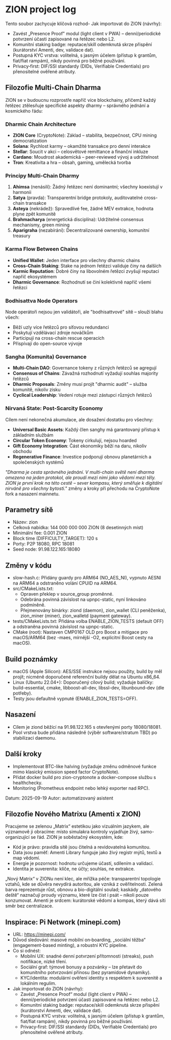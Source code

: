 # ZION project log

Tento soubor zachycuje klíčová rozhod- Jak importovat do ZION (návrhy):
  - Zavést „Presence Proof" modul (light client v PWA) – denní/periodické potvrzení účasti zapisované na řetězec nebo L2.
  - Komunitní staking badge: reputace/skill odemknutá skrze přispění (kurátorství Amenti, dev, validace dat).
  - Postupná KYC vrstva: volitelná, s jasným účelem (přístup k grantům, fiat/fiat rampám), nikdy povinná pro běžné používání.
  - Privacy‑first: DIF/SSI standardy (DIDs, Verifiable Credentials) pro přenositelné ověřené atributy.

## Filozofie Multi-Chain Dharma

ZION se v budoucnu rozprostře napříč více blockchainy, přičemž každý řetězec ztělesňuje specifické aspekty dharmy – správného jednání a kosmického řádu:

### Dharmic Chain Architecture
- **ZION Core** (CryptoNote): Základ – stabilita, bezpečnost, CPU mining democratization
- **Solana**: Rychlost karmy – okamžité transakce pro denní interakce
- **Stellar**: Soucit v akci – celosvětové remittance a finanční inkluze
- **Cardano**: Moudrost akademická – peer-reviewed vývoj a udržitelnost
- **Tron**: Kreativita a hra – obsah, gaming, umělecká tvorba

### Principy Multi-Chain Dharmy
1. **Ahimsa** (nenásilí): Žádný řetězec není dominantní; všechny koexistují v harmonii
2. **Satya** (pravda): Transparentní bridge protokoly, auditovatelné cross-chain transakce
3. **Asteya** (nekrádež): Spravedlivé fee, žádné MEV extrakce, hodnota plyne zpět komunitě
4. **Brahmacharya** (energetická disciplína): Udržitelné consensus mechanismy, green mining
5. **Aparigraha** (nezabírání): Decentralizované ownership, komunitní treasury

### Karma Flow Between Chains
- **Unified Wallet**: Jeden interface pro všechny dharmic chains
- **Cross-Chain Staking**: Stake na jednom řetězci validuje činy na dalších
- **Karmic Reputation**: Dobré činy na libovolném řetězci zvyšují reputaci napříč ekosystémem
- **Dharmic Governance**: Rozhodnutí se činí kolektivně napříč všemi řetězci

### Bodhisattva Node Operators
Node operátoři nejsou jen validátoři, ale "bodhisattvové" sítě – slouží blahu všech:
- Běží uzly více řetězců pro síťovou redundanci
- Poskytují vzdělávací zdroje nováčkům
- Participují na cross-chain rescue operacích
- Přispívají do open-source vývoje

### Sangha (Komunita) Governance
- **Multi-Chain DAO**: Governance tokeny z různých řetězců se agregují
- **Consensus of Chains**: Závažná rozhodnutí vyžadují souhlas majority řetězců
- **Dharmic Proposals**: Změny musí projít "dharmic audit" – služba komunitě, nikoliv zisku
- **Cyclical Leadership**: Vedení rotuje mezi zástupci různých řetězců

### Nirvaná State: Post-Scarcity Economy
Cílem není nekonečná akumulace, ale dosažení dostatku pro všechny:
- **Universal Basic Assets**: Každý člen sanghy má garantovaný přístup k základním službám
- **Circular Token Economy**: Tokeny cirkulují, nejsou hoarded
- **Gift Economy Integration**: Část ekonomiky běží na daru, nikoliv obchodu
- **Regenerative Finance**: Investice podporují obnovu planetárních a společenských systémů

*"Dharma je cesta správného jednání. V multi-chain světě není dharma omezena na jeden protokol, ale proudí mezi nimi jako vědomí mezi těly. ZION je první krok na této cestě – sever kompasu, který směřuje k digitální nirváně pro všechny bytosti."* změny a kroky při přechodu na CryptoNote fork a nasazení mainnetu.

## Parametry sítě
- Název: zion
- Celková nabídka: 144 000 000 000 ZION (8 desetinných míst)
- Minimální fee: 0.001 ZION
- Block time (DIFFICULTY_TARGET): 120 s
- Porty: P2P 18080, RPC 18081
- Seed node: 91.98.122.165:18080

## Změny v kódu
- slow-hash.c: Přidány guardy pro ARM64 (NO_AES_NI), vypnuto AESNI na ARM64 a odstraněno volání CPUID na ARM64.
- src/CMakeLists.txt:
  - Opraven překlep v source_group proměnné.
  - Odebrána povinná závislost na upnpc-static, nyní linkováno podmíněně.
  - Přejmenovány binárky: ziond (daemon), zion_wallet (CLI peněženka), zion_miner (miner), zion_walletd (payment gateway).
- tests/CMakeLists.txt: Přidána volba ENABLE_ZION_TESTS (default OFF) a odstraněna povinná závislost na upnpc-static.
- CMake (root): Nastaven CMP0167 OLD pro Boost a mitigace pro macOS/ARM64 (bez -maes, mírnější -O2, explicitní Boost cesty na macOS).

## Build poznámky
- macOS (Apple Silicon): AES/SSE instrukce nejsou použity, build by měl projít; nicméně doporučené referenční buildy dělat na Ubuntu x86_64.
- Linux (Ubuntu 22.04+): Doporučený cílový build; vyžaduje balíčky: build-essential, cmake, libboost-all-dev, libssl-dev, libunbound-dev (dle potřeby).
- Testy jsou defaultně vypnuté (ENABLE_ZION_TESTS=OFF).

## Nasazení
- Cílem je ziond běžící na 91.98.122.165 s otevřenými porty 18080/18081.
- Pool vrstva bude přidána následně (výběr software/stratum TBD) po stabilizaci daemonu.

## Další kroky
- Implementovat BTC-like halving (vyžaduje změnu odměnové funkce mimo klasický emission speed factor CryptoNote).
- Přidat docker build pro zion-cryptonote a docker-compose službu s healthchecky.
- Monitoring (Prometheus endpoint nebo lehký exporter nad RPC).

Datum: 2025-09-19
Autor: automatizovaný asistent

## Filozofie Nového Matrixu (Amenti x ZION)

Pracujeme se zelenou „Matrix“ estetikou jako vizuálním jazykem, ale významově ji obracíme: místo simulakra kontroly vyjadřuje živý, samo-organizující se řád. ZION je soběstačný ekosystém, kde:

- Kód je právo: pravidla sítě jsou čitelná a revidovatelná komunitou.
- Data jsou paměť: Amenti Library funguje jako živý registr mýtů, textů a map vědomí.
- Energie je pozornost: hodnotu určujeme účastí, sdílením a validací.
- Identita je suverenita: klíče, ne účty; souhlas, ne extrakce.

„Nový Matrix“ v ZIONu není klec, ale mřížka péče: transparentní topologie vztahů, kde se důvěra nevydírá autoritou, ale vzniká z ověřitelnosti. Zelená barva reprezentuje růst, obnovu a bio-digitální soulad; kaskády „datového deště“ naznačují proudy významu, které lze číst i psát – nikoli pouze konzumovat. Amenti je srdcem: kurátorské vědomí a kompas, který dává síti směr bez centralizace.

## Inspirace: Pi Network (minepi.com)

- URL: https://minepi.com/
- Důvod sledování: masové mobilní on‑boarding, „sociální těžba“ (engagement-based minting), a robustní KYC pipeline.
- Co si odnést:
  - Mobilní UX: snadné denní potvrzení přítomnosti (streaks), push notifikace, nízké tření.
  - Sociální graf: týmové bonusy a pozvánky – lze přetavit do komunitního potvrzování přínosu (bez pyramidové dynamiky).
  - KYC/identita: modulární ověření identity s respektem k suverenitě a lokálním regulím.
- Jak importovat do ZION (návrhy):
  - Zavést „Presence Proof“ modul (light client v PWA) – denní/periodické potvrzení účasti zapisované na řetězec nebo L2.
  - Komunitní staking badge: reputace/skill odemknutá skrze přispění (kurátorství Amenti, dev, validace dat).
  - Postupná KYC vrstva: volitelná, s jasným účelem (přístup k grantům, fiat/fiat rampám), nikdy povinná pro běžné používání.
  - Privacy‑first: DIF/SSI standardy (DIDs, Verifiable Credentials) pro přenositelné ověřené atributy.
